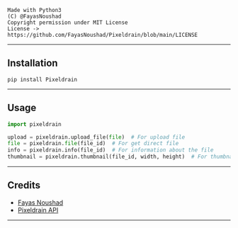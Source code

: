 ```
Made with Python3
(C) @FayasNoushad
Copyright permission under MIT License
License -> https://github.com/FayasNoushad/Pixeldrain/blob/main/LICENSE
```

---

## Installation

```
pip install Pixeldrain
```

---

## Usage

```py
import pixeldrain

upload = pixeldrain.upload_file(file)  # For upload file
file = pixeldrain.file(file_id)  # For get direct file
info = pixeldrain.info(file_id)  # For information about the file
thumbnail = pixeldrain.thumbnail(file_id, width, height)  # For thumbnail
```

---

## Credits

- [Fayas Noushad](https://github.com/FayasNoushad)
- [Pixeldrain API](https://pixeldrain.com/api)

---
